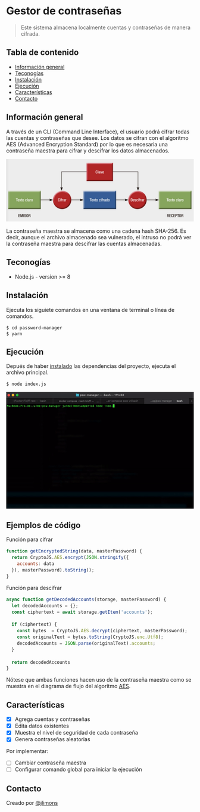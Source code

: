 # Gestor de contraseñas

> Este sistema almacena localmente cuentas y contraseñas de manera cifrada.

## Tabla de contenido
* [Información general](#información-general)
* [Teconogías](#teconogías)
* [Instalación](#instalación)
* [Ejecución](#ejecución)
* [Características](#características)
* [Contacto](#contacto)


## Información general

A través de un CLI (Command Line Interface), el usuario podrá cifrar todas las cuentas y contraseñas que desee. Los datos se cifran con el algoritmo AES (Advanced Encryption Standard) por lo que es necesaria una contraseña maestra para cifrar y descifrar los datos almacenados.  

![aes](./aes.png)

La contraseña maestra se almacena como una cadena hash SHA-256. Es decir, aunque el archivo almacenado sea vulnerado, el intruso no podrá ver la contraseña maestra para descifrar las cuentas almacenadas.

## Teconogías
* Node.js - version >= 8

## Instalación
Ejecuta los siguiete comandos en una ventana de terminal o línea de comandos.
```console
$ cd password-manager
$ yarn
```

## Ejecución
Depués de haber [instalado](#instalación) las dependencias del proyecto, ejecuta el archivo principal.
```console
$ node index.js
```

![exec](./psw.gif)

## Ejemplos de código
Función para cifrar
```js
function getEncryptedString(data, masterPassword) {
  return CryptoJS.AES.encrypt(JSON.stringify({
    accounts: data
  }), masterPassword).toString();
}
```

Función para descifrar
```js
async function getDecodedAccounts(storage, masterPassword) {
  let decodedAccounts = {};
  const ciphertext = await storage.getItem('accounts');

  if (ciphertext) {
    const bytes  = CryptoJS.AES.decrypt(ciphertext, masterPassword);
    const originalText = bytes.toString(CryptoJS.enc.Utf8);
    decodedAccounts = JSON.parse(originalText).accounts;
  }

  return decodedAccounts
}
```

Nótese que ambas funciones hacen uso de la contraseña maestra como se muestra en el diagrama de flujo del algoritmo [AES](#información-general).

## Características
- [x] Agrega cuentas y contraseñas
- [x] Edita datos existentes
- [x] Muestra el nivel de seguridad de cada contraseña
- [x] Genera contraseñas aleatorias 

Por implementar:
- [ ] Cambiar contraseña maestra
- [ ] Configurar comando global para iniciar la ejecución

## Contacto
Creado por [@jlimons](https://www.jalisa.xyz/)
